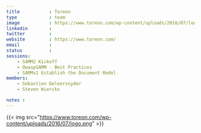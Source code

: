 ```yaml
---
title           : Toreon
type            : team
image           : https://www.toreon.com/wp-content/uploads/2016/07/logo.png
linkedin        :
twitter         :
website         : https://www.toreon.com/
email           :
status          :
sessions:
    - SAMM2 Kickoff
    - OwaspSAMM - Best Practices
    - SAMMv2 Establish the Document Model
members:
    - Sebastien Deleersnyder
    - Steven Wierckx

notes :
---
```



{{< img src="https://www.toreon.com/wp-content/uploads/2016/07/logo.png" >}}



